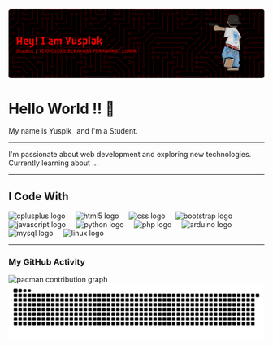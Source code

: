 ![ysplk](github-header-banner.png)

<h1 align="left">Hello World !! 👋</h1>

<p align="left">My name is Yusplk_ and I'm a Student.</p>

---
<p align="left">
  <!-- Tulis cerita singkat soal lu di sini, mar. Misalnya: -->
  I'm passionate about web development and exploring new technologies. Currently learning about ...
</p>

---

<h2 align="left">I Code With</h2>

<div align="left">
  <img src="https://cdn.jsdelivr.net/gh/devicons/devicon/icons/cplusplus/cplusplus-original.svg" height="40" alt="cplusplus logo" />
  <img width="12" />
  <img src="https://cdn.jsdelivr.net/gh/devicons/devicon/icons/html5/html5-original.svg" height="40" alt="html5 logo" />
  <img width="12" />
  <img src="https://cdn.jsdelivr.net/gh/devicons/devicon/icons/css3/css3-original.svg" height="40" alt="css logo" />
  <img width="12" />
  <img src="https://cdn.jsdelivr.net/gh/devicons/devicon/icons/bootstrap/bootstrap-original.svg" height="40" alt="bootstrap logo" />
  <img width="12" />
  <img src="https://cdn.jsdelivr.net/gh/devicons/devicon/icons/javascript/javascript-original.svg" height="40" alt="javascript logo" />
  <img width="12" />
  <img src="https://cdn.jsdelivr.net/gh/devicons/devicon/icons/python/python-original.svg" height="40" alt="python logo" />
  <img width="12" />
  <img src="https://cdn.jsdelivr.net/gh/devicons/devicon/icons/php/php-original.svg" height="40" alt="php logo" />
  <img width="12" />
  <img src="https://cdn.jsdelivr.net/gh/devicons/devicon/icons/arduino/arduino-original.svg" height="40" alt="arduino logo" />
  <img width="12" />
  <img src="https://cdn.jsdelivr.net/gh/devicons/devicon/icons/mysql/mysql-original.svg" height="40" alt="mysql logo" />
  <img width="12" />
  <img src="https://cdn.jsdelivr.net/gh/devicons/devicon/icons/linux/linux-original.svg" height="40" alt="linux logo" />
</div>

---

### My GitHub Activity

<picture>
  <source media="(prefers-color-scheme: dark)" srcset="https://raw.githubusercontent.com/ysplk/ysplk/output/pacman-contribution-graph-dark.svg">
  <source media="(prefers-color-scheme: light)" srcset="https://raw.githubusercontent.com/ysplk/ysplk/output/pacman-contribution-graph.svg">
  <img alt="pacman contribution graph" src="https://raw.githubusercontent.com/ysplk/ysplk/output/pacman-contribution-graph.svg">
</picture>

<br>

<img src="https://raw.githubusercontent.com/ysplk/ysplk/output/snake.svg" alt="Snake animation" />